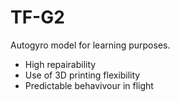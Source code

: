 # TF-G2
Autogyro model for learning purposes.

  * High repairability
  * Use of 3D printing flexibility
  * Predictable behavivour in flight

